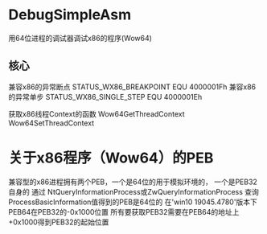 # DebugSimpleAsm
用64位进程的调试器调试x86的程序(Wow64)
## 核心

兼容x86的异常断点 STATUS_WX86_BREAKPOINT EQU 4000001Fh
兼容x86的异常单步 STATUS_WX86_SINGLE_STEP EQU 4000001Eh

获取x86线程Context的函数
Wow64GetThreadContext
Wow64SetThreadContext

# 关于x86程序（Wow64）的PEB
兼容型的x86进程拥有两个PEB，一个是64位的用于模拟环境的， 一个是PEB32自身的
通过 NtQueryInformationProcess或ZwQueryInformationProcess
查询ProcessBasicInformation值得到的PEB是64位的
在'win10 19045.4780'版本下 PEB64在PEB32的-0x1000位置
所有要获取PEB32需要在PEB64的地址上+0x1000得到PEB32的起始位置
